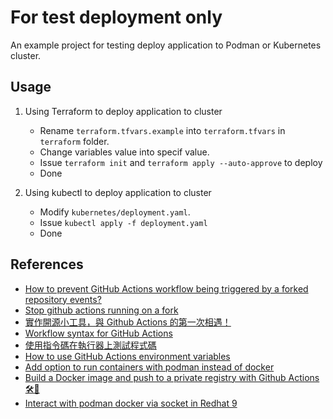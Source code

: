 # For test deployment only

An example project for testing deploy application to Podman or Kubernetes cluster.

## Usage

1. Using Terraform to deploy application to cluster

    - Rename `terraform.tfvars.example` into `terraform.tfvars` in `terraform` folder.
    - Change variables value into specif value.
    - Issue `terraform init` and `terraform apply --auto-approve` to deploy
    - Done
2. Using kubectl to deploy application to cluster
    - Modify `kubernetes/deployment.yaml`.
    - Issue `kubectl apply -f deployment.yaml`
    - Done

## References

- [How to prevent GitHub Actions workflow being triggered by a forked repository events?](https://stackoverflow.com/a/73146898)
- [Stop github actions running on a fork](https://github.com/orgs/community/discussions/26704)
- [實作開源小工具，與 Github Actions 的第一次相遇！](https://medium.com/starbugs/%E5%AF%A6%E4%BD%9C%E9%96%8B%E6%BA%90%E5%B0%8F%E5%B7%A5%E5%85%B7-%E8%88%87-github-actions-%E7%9A%84%E7%AC%AC%E4%B8%80%E6%AC%A1%E7%9B%B8%E9%81%87-3dd2d70eeb)
- [Workflow syntax for GitHub Actions](https://docs.github.com/zh/actions/using-workflows/workflow-syntax-for-github-actions)
- [使用指令碼在執行器上測試程式碼](https://docs.github.com/zh/actions/examples/using-scripts-to-test-your-code-on-a-runner)
- [How to use GitHub Actions environment variables](https://snyk.io/blog/how-to-use-github-actions-environment-variables/)
- [Add option to run containers with podman instead of docker](https://github.com/actions/runner/issues/505#issuecomment-1381485521)
- [Build a Docker image and push to a private registry with Github Actions 🛠️🚀](https://axellarsson.com/blog/github-actions-build-docker-image-and-push-to-private-registry/)
- [Interact with podman docker via socket in Redhat 9](https://stackoverflow.com/a/72693093)
